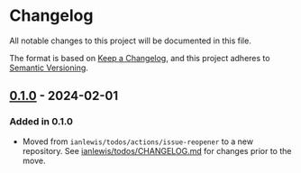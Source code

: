 # Changelog

All notable changes to this project will be documented in this file.

The format is based on [Keep a Changelog](https://keepachangelog.com/en/1.0.0/),
and this project adheres to [Semantic Versioning](https://semver.org/spec/v2.0.0.html).

## [0.1.0] - 2024-02-01

### Added in 0.1.0

- Moved from `ianlewis/todos/actions/issue-reopener` to a new repository. See
  [ianlewis/todos/CHANGELOG.md](https://github.com/ianlewis/todos/blob/main/CHANGELOG.md)
  for changes prior to the move.

[0.1.0]: https://github.com/ianlewis/todo-issue-reopener/releases/tag/v0.1.0
